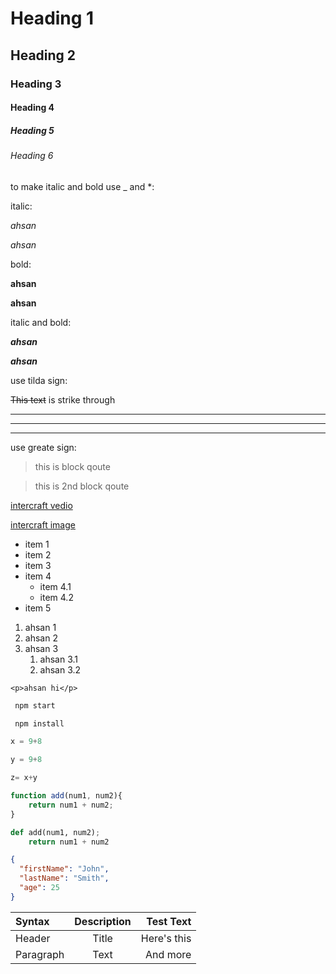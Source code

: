 <!-- Heading -->
# Heading 1
## Heading 2
### Heading 3
#### Heading 4
##### Heading 5
###### Heading 6


<!-- emphasis text italic or bold -->
to make italic and bold use _ and *:

italic:

*ahsan*

_ahsan_

bold:

**ahsan**

__ahsan__

italic and bold:

___ahsan___

***ahsan***

<!-- strike through -->
use tilda sign:

~~This text~~ is strike through

<!-- horizantal rule -->

---
___

***


<!-- block qoute -->

use greate sign:

>this is block qoute

>this is 2nd block qoute


<!-- links -->

[intercraft vedio](https://www.youtube.com/results?search_query=markdown+crash+course+in+hindi)

<!-- image -->


[intercraft image](http://www.intercraftsol.com/img/service.jpg)


<!-- list unorder list -->

* item 1  
* item 2
* item 3  
* item 4
    * item 4.1
    * item 4.2
* item 5

<!-- list oreder lis /numberinglist -->

1. ahsan 1
1. ahsan 2
1. ahsan 3
    1. ahsan 3.1
    1. ahsan 3.2

<!-- inline code block -->

`<p>ahsan hi</p> `


<!-- code block -->

```bash
 npm start

 npm install
```

```python
x = 9+8

y = 9+8

z= x+y

```

```javascript
function add(num1, num2){
    return num1 + num2;
}
```

```python
def add(num1, num2);
    return num1 + num2
```

```json
{
  "firstName": "John",
  "lastName": "Smith",
  "age": 25
}
```


<!-- tables -->

| Syntax      | Description | Test Text     |
| :---        |    :----:   |          ---: |
| Header      | Title       | Here's this   |
| Paragraph   | Text        | And more      |